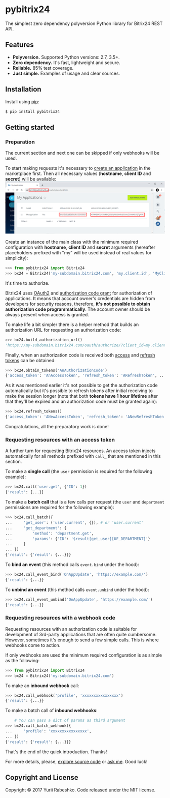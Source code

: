 # pybitrix24
The simplest zero dependency polyversion Python library for Bitrix24 REST API.

## Features
- **Polyversion.** Supported Python versions: 2.7, 3.5+.
- **Zero dependency.** It's fast, lightweight and secure.
- **Reliable.** 85% test coverage.
- **Just simple.** Examples of usage and clear sources.

## Installation
Install using [pip](https://pip.pypa.io/en/stable/):

```bash
$ pip install pybitrix24
```

## Getting started

### Preparation

The current section and next one can be skipped if only webhooks will be used.

To start making requests it's necessary to [create an application](https://training.bitrix24.com/rest_help/bitrix24_apps/index.php) in the marketplace first. Then all necessary values (**hostname**, **client ID** and **secret**) will be available: 
![Marketplace local list](docs/source/_static/marketplace-local-list.png)
 
Create an instance of the main class with the minimum required configuration with **hostname**, **client ID** and **secret** arguments (hereafter placeholders prefixed with "my" will be used instead of real values for simplicity):

```python
>>> from pybitrix24 import Bitrix24
>>> bx24 = Bitrix24('my-subdomain.bitrix24.com', 'my.client.id', 'MyClientSecret')
```

It's time to authorize.

Bitrix24 uses [OAuth2](https://training.bitrix24.com/rest_help/oauth/authentication.php) and [authorization code grant](https://tools.ietf.org/html/rfc6749#section-1.3.1) for authorization of applications. It means that account owner's credentials are hidden from developers for security reasons, therefore, **it's not possible to obtain authorization code programmatically**. The account owner should be always present when access is granted.

To make life a bit simpler there is a helper method that builds an authorization URL for requesting an authorization code:

```python
>>> bx24.build_authorization_url()
'https://my-subdomain.bitrix24.com/oauth/authorize/?client_id=my.client.id&response_type=code'
```

Finally, when an authorization code is received both [access](https://tools.ietf.org/html/rfc6749#section-1.4) and [refresh tokens](https://tools.ietf.org/html/rfc6749#section-1.5) can be obtained: 

```python
>>> bx24.obtain_tokens('AnAuthorizationCode')
{'access_token': 'AnAccessToken', 'refresh_token': 'ARefreshToken', ...}
```

As it was mentioned earlier it's not possible to get the authorization code automatically but it's possible to refresh tokens after initial receiving to make the session longer (note that both **tokens have 1 hour lifetime** after that they'll be expired and an authorization code must be granted again):

```python
>>> bx24.refresh_tokens()
{'access_token': 'ANewAccessToken', 'refresh_token': 'ANewRefreshToken', ...}
```

Congratulations, all the preparatory work is done!

### Requesting resources with an access token

A further turn for requesting Bitrix24 resources. An access token injects automatically for all methods prefixed with `call_` that are mentioned in this section.

To make a **single call** (the `user` permission is required for the following example):

```python
>>> bx24.call('user.get', {'ID': 1})
{'result': {...}}
```

To make a **batch call** that is a few calls per request (the `user` and `department` permissions are required for the following example):

```python
>>> bx24.call_batch({
...     'get_user': ('user.current', {}), # or 'user.current'
...     'get_department': {
...         'method': 'department.get',
...         'params': {'ID': '$result[get_user][UF_DEPARTMENT]'}
...     }
... })
{'result': {'result': {...}}}
```

To **bind an event** (this method calls `event.bind` under the hood):

```python
>>> bx24.call_event_bind('OnAppUpdate', 'https://example.com/')
{'result': {...}}
```

To **unbind an event** (this method calls `event.unbind` under the hood):

```python
>>> bx24.call_event_unbind('OnAppUpdate', 'https://example.com/')
{'result': {...}}
```

### Requesting resources with a webhook code

Requesting resources with an authorization code is suitable for development of 3rd-party applications that are often quite cumbersome. However, sometimes it's enough to send a few simple calls. This is where webhooks come to action. 

If only webhooks are used the minimum required configuration is as simple as the following:

```python
>>> from pybitrix24 import Bitrix24
>>> bx24 = Bitrix24('my-subdomain.bitrix24.com')
```

To make an **inbound webhook** call:

```python
>>> bx24.call_webhook('profile', 'xxxxxxxxxxxxxxxx')
{'result': {...}}
```

To make a batch call of **inbound webhooks**:

```python
    # You can pass a dict of params as third argument
>>> bx24.call_batch_webhook({
...     'profile': 'xxxxxxxxxxxxxxxx',
... })
{'result': {'result': {...}}}
```

That's the end of the quick introduction. Thanks!

For more details, please, [explore source code](pybitrix24/bitrix24.py) or [ask me](https://github.com/yarbshk/pybitrix24/issues/new). Good luck!

## Copyright and License
Copyright © 2017 Yurii Rabeshko. Code released under the MIT license.
